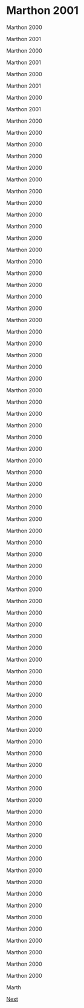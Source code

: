 # Marthon 2001

Marthon 2000

Marthon 2001

Marthon 2000

Marthon 2001

Marthon 2000

Marthon 2001

Marthon 2000

Marthon 2001

Marthon 2000

Marthon 2000

Marthon 2000

Marthon 2000

Marthon 2000

Marthon 2000

Marthon 2000

Marthon 2000

Marthon 2000

Marthon 2000

Marthon 2000

Marthon 2000

Marthon 2000

Marthon 2000

Marthon 2000

Marthon 2000

Marthon 2000

Marthon 2000

Marthon 2000

Marthon 2000

Marthon 2000

Marthon 2000

Marthon 2000

Marthon 2000

Marthon 2000

Marthon 2000

Marthon 2000

Marthon 2000

Marthon 2000

Marthon 2000

Marthon 2000

Marthon 2000

Marthon 2000

Marthon 2000

Marthon 2000

Marthon 2000

Marthon 2000

Marthon 2000

Marthon 2000

Marthon 2000

Marthon 2000

Marthon 2000

Marthon 2000

Marthon 2000

Marthon 2000

Marthon 2000

Marthon 2000

Marthon 2000

Marthon 2000

Marthon 2000

Marthon 2000

Marthon 2000

Marthon 2000

Marthon 2000

Marthon 2000

Marthon 2000

Marthon 2000

Marthon 2000

Marthon 2000

Marthon 2000

Marthon 2000

Marthon 2000

Marthon 2000

Marthon 2000

Marthon 2000

Marthon 2000

Marthon 2000

Marthon 2000

Marthon 2000

Marthon 2000

Marthon 2000

Marthon 2000

Marthon 2000

Marthon 2000

Marth

[Next](112.md)